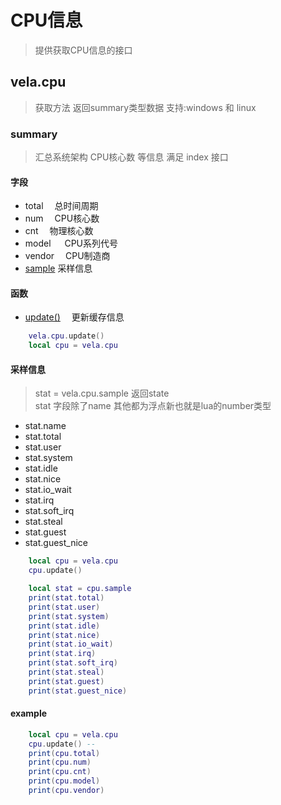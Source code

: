 # CPU信息
> 提供获取CPU信息的接口

## vela.cpu
> 获取方法 返回summary类型数据
> 支持:windows 和 linux

### summary
> 汇总系统架构 CPU核心数 等信息 满足 index 接口


#### 字段
- total  &emsp;总时间周期
- num    &emsp;CPU核心数
- cnt    &emsp;物理核心数
- model  &emsp; CPU系列代号
- vendor &emsp;CPU制造商
- [sample](####采样信息)  采样信息

#### 函数
- [update()](####函数) &emsp;更新缓存信息
```lua
    vela.cpu.update()
    local cpu = vela.cpu
```

#### 采样信息
> stat = vela.cpu.sample 返回state <br />
> stat 字段除了name 其他都为浮点新也就是lua的number类型
- stat.name
- stat.total
- stat.user
- stat.system
- stat.idle
- stat.nice
- stat.io_wait
- stat.irq
- stat.soft_irq
- stat.steal
- stat.guest
- stat.guest_nice
```lua
    local cpu = vela.cpu
    cpu.update()

    local stat = cpu.sample
    print(stat.total)
    print(stat.user)
    print(stat.system)
    print(stat.idle)
    print(stat.nice)
    print(stat.io_wait)
    print(stat.irq)
    print(stat.soft_irq)
    print(stat.steal)
    print(stat.guest)
    print(stat.guest_nice)
```

#### example
```lua
    local cpu = vela.cpu
    cpu.update() --
    print(cpu.total)
    print(cpu.num)
    print(cpu.cnt)
    print(cpu.model)
    print(cpu.vendor)

```
